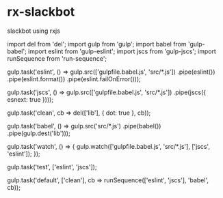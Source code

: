 # rx-slackbot

slackbot using rxjs

import del from 'del';
import gulp from 'gulp';
import babel from 'gulp-babel';
import eslint from 'gulp-eslint';
import jscs from 'gulp-jscs';
import runSequence from 'run-sequence';

gulp.task('eslint', () =>
  gulp.src(['gulpfile.babel.js', 'src/*.js'])
    .pipe(eslint())
    .pipe(eslint.format())
    .pipe(eslint.failOnError()));

gulp.task('jscs', () =>
  gulp.src(['gulpfile.babel.js', 'src/*.js'])
    .pipe(jscs({ esnext: true })));

gulp.task('clean', cb => del(['lib'], { dot: true }, cb));

gulp.task('babel', () =>
  gulp.src('src/*.js')
    .pipe(babel())
    .pipe(gulp.dest('lib')));

gulp.task('watch', () => {
  gulp.watch(['gulpfile.babel.js', 'src/*.js'], ['jscs', 'eslint']);
});

gulp.task('test', ['eslint', 'jscs']);

gulp.task('default', ['clean'], cb =>
  runSequence(['eslint', 'jscs'], 'babel', cb));
